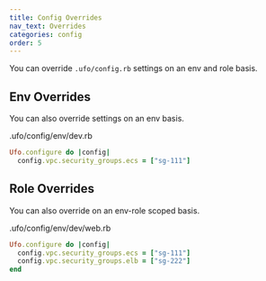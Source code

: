 ```yaml
---
title: Config Overrides
nav_text: Overrides
categories: config
order: 5
---
```


You can override `.ufo/config.rb` settings on an env and role basis.

## Env Overrides

You can also override settings on an env basis.

.ufo/config/env/dev.rb

```ruby
Ufo.configure do |config|
  config.vpc.security_groups.ecs = ["sg-111"]
```

## Role Overrides

You can also override on an env-role scoped basis.

.ufo/config/env/dev/web.rb

```ruby
Ufo.configure do |config|
  config.vpc.security_groups.ecs = ["sg-111"]
  config.vpc.security_groups.elb = ["sg-222"]
end
```
